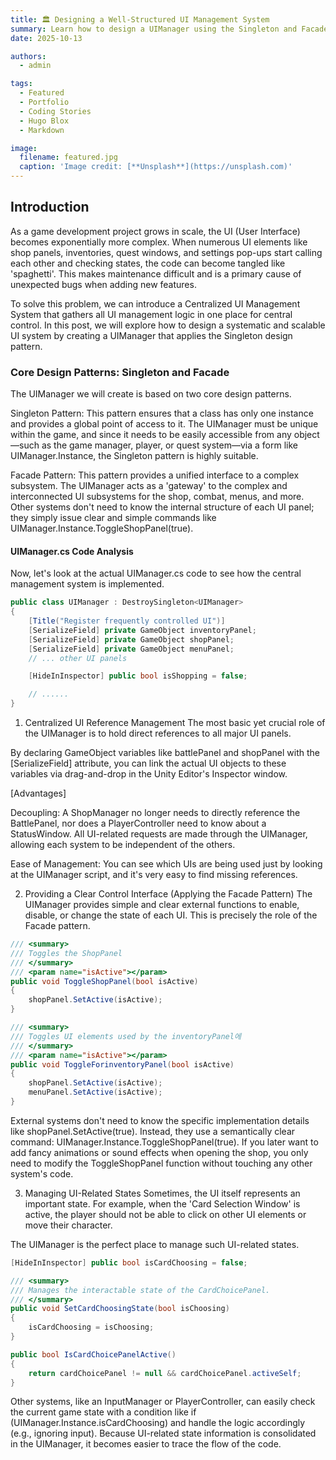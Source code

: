 ```yaml
---
title: 🏛️ Designing a Well-Structured UI Management System
summary: Learn how to design a UIManager using the Singleton and Facade patterns to efficiently manage complex UIs from a central point, with Unity C# code examples.
date: 2025-10-13

authors:
  - admin

tags:
  - Featured
  - Portfolio
  - Coding Stories
  - Hugo Blox
  - Markdown

image:
  filename: featured.jpg
  caption: 'Image credit: [**Unsplash**](https://unsplash.com)'
---
```


## Introduction

As a game development project grows in scale, the UI (User Interface) becomes exponentially more complex. When numerous UI elements like shop panels, inventories, quest windows, and settings pop-ups start calling each other and checking states, the code can become tangled like 'spaghetti'. This makes maintenance difficult and is a primary cause of unexpected bugs when adding new features.

To solve this problem, we can introduce a Centralized UI Management System that gathers all UI management logic in one place for central control. In this post, we will explore how to design a systematic and scalable UI system by creating a UIManager that applies the Singleton design pattern.

### Core Design Patterns: Singleton and Facade

The UIManager we will create is based on two core design patterns.

Singleton Pattern: This pattern ensures that a class has only one instance and provides a global point of access to it. The UIManager must be unique within the game, and since it needs to be easily accessible from any object—such as the game manager, player, or quest system—via a form like UIManager.Instance, the Singleton pattern is highly suitable.

Facade Pattern: This pattern provides a unified interface to a complex subsystem. The UIManager acts as a 'gateway' to the complex and interconnected UI subsystems for the shop, combat, menus, and more. Other systems don't need to know the internal structure of each UI panel; they simply issue clear and simple commands like UIManager.Instance.ToggleShopPanel(true).

#### UIManager.cs Code Analysis
Now, let's look at the actual UIManager.cs code to see how the central management system is implemented.

```csharp
public class UIManager : DestroySingleton<UIManager>
{
    [Title("Register frequently controlled UI")] 
    [SerializeField] private GameObject inventoryPanel;
    [SerializeField] private GameObject shopPanel;
    [SerializeField] private GameObject menuPanel;
    // ... other UI panels

    [HideInInspector] public bool isShopping = false;

    // ......
}
```

1. Centralized UI Reference Management
The most basic yet crucial role of the UIManager is to hold direct references to all major UI panels.

By declaring GameObject variables like battlePanel and shopPanel with the [SerializeField] attribute, you can link the actual UI objects to these variables via drag-and-drop in the Unity Editor's Inspector window.

[Advantages]

Decoupling: A ShopManager no longer needs to directly reference the BattlePanel, nor does a PlayerController need to know about a StatusWindow. All UI-related requests are made through the UIManager, allowing each system to be independent of the others.

Ease of Management: You can see which UIs are being used just by looking at the UIManager script, and it's very easy to find missing references.

2. Providing a Clear Control Interface (Applying the Facade Pattern)
The UIManager provides simple and clear external functions to enable, disable, or change the state of each UI. This is precisely the role of the Facade pattern.

```csharp
/// <summary>
/// Toggles the ShopPanel
/// </summary>
/// <param name="isActive"></param>
public void ToggleShopPanel(bool isActive)
{
    shopPanel.SetActive(isActive);
}

/// <summary>
/// Toggles UI elements used by the inventoryPanel에
/// </summary>
/// <param name="isActive"></param>
public void ToggleForinventoryPanel(bool isActive)
{
    shopPanel.SetActive(isActive);
    menuPanel.SetActive(isActive);
}
```

External systems don't need to know the specific implementation details like shopPanel.SetActive(true). Instead, they use a semantically clear command: UIManager.Instance.ToggleShopPanel(true). If you later want to add fancy animations or sound effects when opening the shop, you only need to modify the ToggleShopPanel function without touching any other system's code.

3. Managing UI-Related States
Sometimes, the UI itself represents an important state. For example, when the 'Card Selection Window' is active, the player should not be able to click on other UI elements or move their character.

The UIManager is the perfect place to manage such UI-related states.

```csharp
[HideInInspector] public bool isCardChoosing = false;

/// <summary>
/// Manages the interactable state of the CardChoicePanel.
/// </summary>
public void SetCardChoosingState(bool isChoosing)
{
    isCardChoosing = isChoosing;
}

public bool IsCardChoicePanelActive()
{
    return cardChoicePanel != null && cardChoicePanel.activeSelf;
}
```

Other systems, like an InputManager or PlayerController, can easily check the current game state with a condition like if (UIManager.Instance.isCardChoosing) and handle the logic accordingly (e.g., ignoring input). Because UI-related state information is consolidated in the UIManager, it becomes easier to trace the flow of the code.